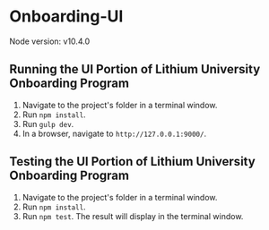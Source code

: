 # Onboarding-UI
Node version: v10.4.0

## Running the UI Portion of Lithium University Onboarding Program ##
1. Navigate to the project's folder in a terminal window.
2. Run ```npm install```.
3. Run ```gulp dev```.
4. In a browser, navigate to ```http://127.0.0.1:9000/```.

## Testing the UI Portion of Lithium University Onboarding Program ##
1. Navigate to the project's folder in a terminal window.
2. Run ```npm install```.
3. Run ```npm test```. The result will display in the terminal window.